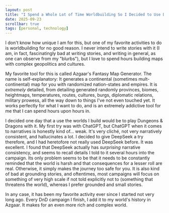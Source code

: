 ```yaml
---
layout: post
title: "I Spend a Whole Lot of Time Worldbuilding So I Decided to Use DeepSeek to Play Dungeons & Dragons With It"
date: 2025-09-23
scrollbar: true
tags: [personal, technology]
---
```

I don't know how unique I am for this, but one of my favorite activities to do is worldbuilding for no good reason. I never intend to write stories with it (I am, in fact, fascinatingly bad at writing stories, and writing in general, as one can observe from my "blurbs"), but I love to spend hours building maps with complex geopolitics and cultures.

My favorite tool for this is called Azgaar's Fantasy Map Generator. The name is self-explanatory: It generates a continental (sometimes mult-continental) map for you with randomized nation-states and empires. It is *extremely* detailed, from detailing generated randomly provinces, biomes, heightmaps, temperatures, routes, cultures, burgs, diplomatic relations, military prowess, all the way down to things I've not even touched yet. It works perfectly for what I want to do, and is an extremely addictive tool for me that I can spend hours upon hours in.

I decided one day that a use the worlds I build would be to play Dungeons & Dragons with it. My first try was with ChatGPT, but ChatGPT when it comes to narratives is honestly kind of... weak. It's very cliché, not very narratively consistent, and hallucinates a lot. I decided to give DeepSeek a try therefore, and I had heretofore not really used DeepSeek before. It was excellent. I found that DeepSeek actually has *surprising* narrative consistency, and seems to recall details I told to it several hours into the campaign. Its only problem seems to be that it needs to be constantly reminded that the world is harsh and that consequences for a lesser roll are real. Otherwise, it simply makes the journey too safe for you. It is also kind of bad at grounding stories, and oftentimes, most campaigns will focus on something of very high scale if not told explicitly not to (something that threatens the world), whereas I prefer grounded and small stories.

In any case, it has been my favorite activity ever since I started not very long ago. Every DnD campaign I finish, I add it to my world's history in Azgaar. It makes for an even more rich and complex world.